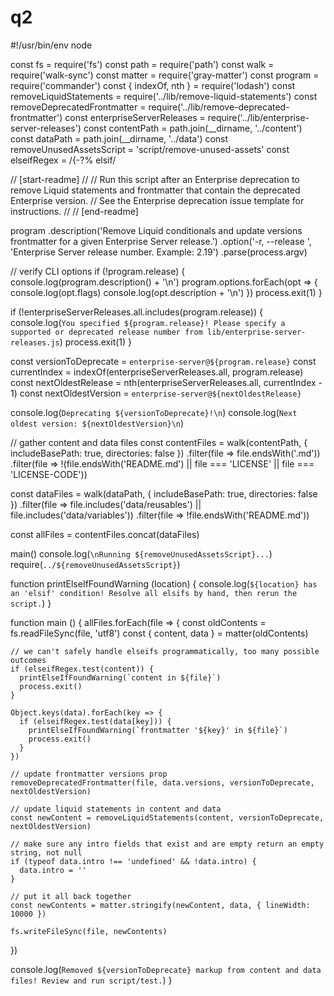 # q2
#!/usr/bin/env node

const fs = require('fs')
const path = require('path')
const walk = require('walk-sync')
const matter = require('gray-matter')
const program = require('commander')
const { indexOf, nth } = require('lodash')
const removeLiquidStatements = require('../lib/remove-liquid-statements')
const removeDeprecatedFrontmatter = require('../lib/remove-deprecated-frontmatter')
const enterpriseServerReleases = require('../lib/enterprise-server-releases')
const contentPath = path.join(__dirname, '../content')
const dataPath = path.join(__dirname, '../data')
const removeUnusedAssetsScript = 'script/remove-unused-assets'
const elseifRegex = /{-?% elsif/

// [start-readme]
//
// Run this script after an Enterprise deprecation to remove Liquid statements and frontmatter that contain the deprecated Enterprise version.
// See the Enterprise deprecation issue template for instructions.
//
// [end-readme]

program
  .description('Remove Liquid conditionals and update versions frontmatter for a given Enterprise Server release.')
  .option('-r, --release <NUMBER>', 'Enterprise Server release number. Example: 2.19')
  .parse(process.argv)

// verify CLI options
if (!program.release) {
  console.log(program.description() + '\n')
  program.options.forEach(opt => {
    console.log(opt.flags)
    console.log(opt.description + '\n')
  })
  process.exit(1)
}

if (!enterpriseServerReleases.all.includes(program.release)) {
  console.log(`You specified ${program.release}! Please specify a supported or deprecated release number from lib/enterprise-server-releases.js`)
  process.exit(1)
}

const versionToDeprecate = `enterprise-server@${program.release}`
const currentIndex = indexOf(enterpriseServerReleases.all, program.release)
const nextOldestRelease = nth(enterpriseServerReleases.all, currentIndex - 1)
const nextOldestVersion = `enterprise-server@${nextOldestRelease}`

console.log(`Deprecating ${versionToDeprecate}!\n`)
console.log(`Next oldest version: ${nextOldestVersion}\n`)

// gather content and data files
const contentFiles = walk(contentPath, { includeBasePath: true, directories: false })
  .filter(file => file.endsWith('.md'))
  .filter(file => !(file.endsWith('README.md') || file === 'LICENSE' || file === 'LICENSE-CODE'))

const dataFiles = walk(dataPath, { includeBasePath: true, directories: false })
  .filter(file => file.includes('data/reusables') || file.includes('data/variables'))
  .filter(file => !file.endsWith('README.md'))

const allFiles = contentFiles.concat(dataFiles)

main()
console.log(`\nRunning ${removeUnusedAssetsScript}...`)
require(`../${removeUnusedAssetsScript}`)

function printElseIfFoundWarning (location) {
  console.log(`${location} has an 'elsif' condition! Resolve all elsifs by hand, then rerun the script.`)
}

function main () {
  allFiles.forEach(file => {
    const oldContents = fs.readFileSync(file, 'utf8')
    const { content, data } = matter(oldContents)

    // we can't safely handle elseifs programmatically, too many possible outcomes
    if (elseifRegex.test(content)) {
      printElseIfFoundWarning(`content in ${file}`)
      process.exit()
    }

    Object.keys(data).forEach(key => {
      if (elseifRegex.test(data[key])) {
        printElseIfFoundWarning(`frontmatter '${key}' in ${file}`)
        process.exit()
      }
    })

    // update frontmatter versions prop
    removeDeprecatedFrontmatter(file, data.versions, versionToDeprecate, nextOldestVersion)

    // update liquid statements in content and data
    const newContent = removeLiquidStatements(content, versionToDeprecate, nextOldestVersion)

    // make sure any intro fields that exist and are empty return an empty string, not null
    if (typeof data.intro !== 'undefined' && !data.intro) {
      data.intro = ''
    }

    // put it all back together
    const newContents = matter.stringify(newContent, data, { lineWidth: 10000 })

    fs.writeFileSync(file, newContents)
  })

  console.log(`Removed ${versionToDeprecate} markup from content and data files! Review and run script/test.`)
}
